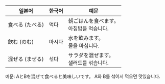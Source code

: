 | 일본어       | 한국어 | 예문                       |
| --------- | --- | ------------------------ |
| 食べる (たべる) | 먹다  | 朝ごはんを食べます。<br>아침밥을 먹습니다. |
| 飲む (のむ)   | 마시다 | 水を飲みます。<br>물을 마십니다.      |
| 混ぜる (まぜる) | 섞다  | サラダを混ぜます。<br>샐러드를 섞습니다.  |

예문:
AとBを混ぜて食べると美味しいです。
A와 B를 섞어서 먹으면 맛있습니다.